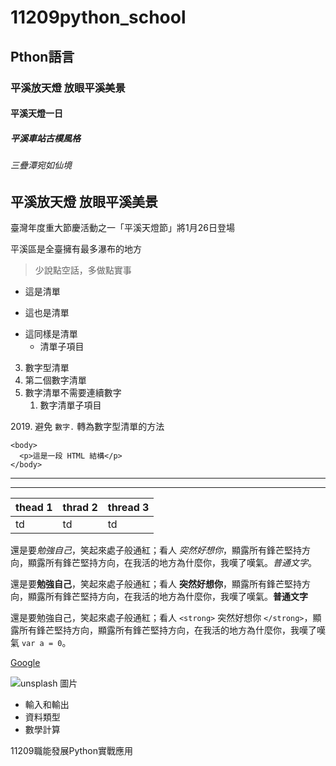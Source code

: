 # __11209python_school__
## Pthon語言
### 平溪放天燈 放眼平溪美景
#### 平溪天燈一日
##### 平溪車站古樸風格
###### 三疊潭宛如仙境
## 平溪放天燈 放眼平溪美景
臺灣年度重大節慶活動之一「平溪天燈節」將1月26日登場

平溪區是全臺擁有最多瀑布的地方

>少說點空話，多做點實事

- 這是清單
+ 這也是清單
* 這同樣是清單
    - 清單子項目


3. 數字型清單
4. 第二個數字清單
5. 數字清單不需要連續數字
    1. 數字清單子項目


2019\. 避免 `數字.` 轉為數字型清單的方法

```
<body>
  <p>這是一段 HTML 結構</p>
</body>
```


---
***


| thead 1 | thrad 2 | thread 3 |
| ------- | ------- | -------- |
| td      | td      | td       |


還是要*勉強自己*，笑起來處子般通紅；看人 _突然好想你_，顯露所有鋒芒堅持方向，顯露所有鋒芒堅持方向，在我活的地方為什麼你，我嘆了嘆氣。*普通文字*。

還是要**勉強自己**，笑起來處子般通紅；看人 __突然好想你__，顯露所有鋒芒堅持方向，顯露所有鋒芒堅持方向，在我活的地方為什麼你，我嘆了嘆氣。**普通文字**

還是要勉強自己，笑起來處子般通紅；看人 `<strong>` 突然好想你 `</strong>`，顯露所有鋒芒堅持方向，顯露所有鋒芒堅持方向，在我活的地方為什麼你，我嘆了嘆氣 `var a = 0`。


[Google](https://www.google.com.tw/)


![unsplash 圖片](https://images.unsplash.com/photo-1573900941478-7cc800f708f3?ixlib=rb-1.2.1&ixid=eyJhcHBfaWQiOjEyMDd9&auto=format&fit=crop&w=2100&q=80)




- 輸入和輸出
- 資料類型
- 數學計算


11209職能發展Python實戰應用
